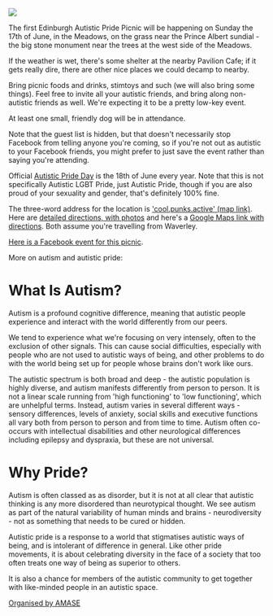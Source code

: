 ![](https://scontent-lht6-1.xx.fbcdn.net/v/t1.0-9/33154414_10102586118919361_6426537123800678400_n.jpg?_nc_cat=0&oh=1184b1745bdbdb2764d1a948f57ca965&oe=5B77627D)

The first Edinburgh Autistic Pride Picnic will be happening on Sunday the 17th of June, in the Meadows, on the grass near the Prince Albert sundial - the big stone monument near the trees at the west side of the Meadows.

If the weather is wet, there's some shelter at the nearby Pavilion Cafe; if it gets really dire, there are other nice places we could decamp to nearby.

Bring picnic foods and drinks, stimtoys and such (we will also bring some things). Feel free to invite all your autistic friends, and bring along non-autistic friends as well. We're expecting it to be a pretty low-key event.

At least one small, friendly dog will be in attendance.

Note that the guest list is hidden, but that doesn't necessarily stop Facebook from telling anyone you're coming, so if you're not out as autistic to your Facebook friends, you might prefer to just save the event rather than saying you're attending.

Official [Autistic Pride Day](https://en.wikipedia.org/wiki/Autistic_Pride_Day) is the 18th of June every year. Note that this is not specifically Autistic LGBT Pride, just Autistic Pride, though if you are also proud of your sexuality and gender, that's definitely 100% fine.

The three-word address for the location is ['cool.punks.active' (map link)](https://map.what3words.com/cool.punks.active). Here are [detailed directions, with photos](directions.html) and here's a [Google Maps link with directions](https://bit.do/eapp2018). Both assume you're travelling from Waverley.

[Here is a Facebook event for this picnic](https://www.facebook.com/events/446091332496480/).

More on autism and autistic pride:

# What Is Autism?
Autism is a profound cognitive difference, meaning that autistic people experience and interact with the world differently from our peers.

We tend to experience what we're focusing on very intensely, often to the exclusion of other signals. This can cause social difficulties, especially with people who are not used to autistic ways of being, and other problems to do with the world being set up for people whose brains don't work like ours.

The autistic spectrum is both broad and deep - the autistic population is highly diverse, and autism manifests differently from person to person. It is not a linear scale running from 'high functioning' to 'low functioning', which are unhelpful terms. Instead, autism varies in several different ways - sensory differences, levels of anxiety, social skills and executive functions all vary both from person to person and from time to time. Autism often co-occurs with intellectual disabilities and other neurological differences including epilepsy and dyspraxia, but these are not universal.

# Why Pride?
Autism is often classed as as disorder, but it is not at all clear that autistic thinking is any more disordered than neurotypical thought. We see autism as part of the natural variability of human minds and brains - neurodiversity - not as something that needs to be cured or hidden.

Autistic pride is a response to a world that stigmatises autistic ways of being, and is intolerant of difference in general. Like other pride movements, it is about celebrating diversity in the face of a society that too often treats one way of being as superior to others.

It is also a chance for members of the autistic community to get together with like-minded people in an autistic space.


[Organised by AMASE](/)
